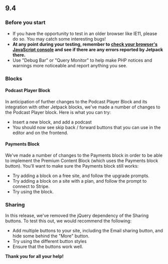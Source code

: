 ## 9.4

### Before you start

- If you have the opportunity to test in an older browser like IE11, please do so. You may catch some interesting bugs!
- **At any point during your testing, remember to [check your browser's JavaScript console](https://codex.wordpress.org/Using_Your_Browser_to_Diagnose_JavaScript_Errors#Step_3:_Diagnosis) and see if there are any errors reported by Jetpack there.**
- Use "Debug Bar" or "Query Monitor" to help make PHP notices and warnings more noticeable and report anything you see.

### Blocks

#### Podcast Player Block

In anticipation of further changes to the Podcast Player Block and its integration with other Jetpack blocks, we've made a number of changes to the Podcast Player block. Here is what you can try:

- Insert a new block, and add a podcast
- You should now see skip back / forward buttons that you can use in the editor and on the frontend.

#### Payments Block

We've made a number of changes to the Payments block in order to be able to implement the Premium Content Block (which uses the Payments block button). You'll want to make sure the Payments block still works:

- Try adding a block on a free site, and follow the upgrade prompts.
- Try adding a block on a site with a plan, and follow the prompt to connect to Stripe.
- Try using the block.

### Sharing

In this release, we've removed the jQuery dependency of the Sharing buttons. To test this out, we would recommend the following:

- Add multiple buttons to your site, including the Email sharing button, and hide some behind the "More" button.
- Try using the different button styles
- Ensure that the buttons work well.


**Thank you for all your help!**

